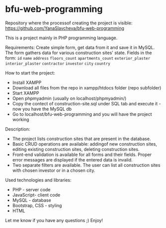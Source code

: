 # bfu-web-programming
Repository where the processof creating the project is visible:
https://github.com/YanaSlavcheva/bfu-web-programming

This is a project mainly in PHP programming language.

Requirements:
Create simple form, get data from it and save it in MySQL. The form gathers data for various construction sites' state.
Fields in the form:
  `id`
  `name`
  `address`
  `floors_count`
  `apartments_count`
  `exterior_plaster`
  `interior_plaster`
  `contractor`
  `investor`
  `city`
  `country`
    
How to start the project:
- Install XAMPP
- Download all files from the repo in xampp/htdocs folder (repo subfolder)
- Start XAMPP
- Open phpmyadmin (usually on localhost/phpmyadmin/)
- Copy the contect of construction-site.sql under SQL tab and execute it - now you have the MySQL db
- Go to localhost/bfu-web-programming and you will have the project working

Description:
- The project lists construction sites that are present in the database.
- Basic CRUD operations are available: addingof new construction sites, editing existing construction sites, deleting construction sites.
- Front-end validation is available for all forms and their fields. Proper error messages are displayed if the entered data is invalid.
- Two separate filters are available. The user can list all construction sites with chosen investor or in a chosen city.

Used technologies and libraries:
- PHP - server code
- JavaScript- client code
- MySQL - database
- Bootstrap, CSS - styling
- HTML

Let me know if you have any questions ;)
Enjoy!
